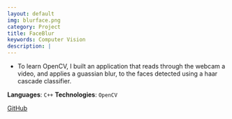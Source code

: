 ```yaml
---
layout: default
img: blurface.png
category: Project
title: FaceBlur
keywords: Computer Vision
description: |
---
```


* To learn OpenCV, I built an application that reads through the webcam a video, and applies a guassian blur, to the faces detected using a haar cascade classifier.

**Languages**: `C++`
**Technologies**: `OpenCV`

[GitHub](https://github.com/AkshatSh/FaceBlur)